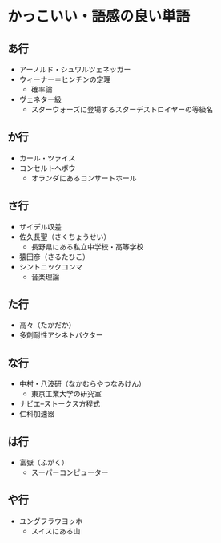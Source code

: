 # かっこいい・語感の良い単語

## あ行

* アーノルド・シュワルツェネッガー
* ウィーナー＝ヒンチンの定理
  * 確率論
* ヴェネター級
  * スターウォーズに登場するスターデストロイヤーの等級名

## か行

* カール・ツァイス
* コンセルトヘボウ
  * オランダにあるコンサートホール

## さ行

* ザイデル収差
* 佐久長聖（さくちょうせい）
  * 長野県にある私立中学校・高等学校
* 猿田彦（さるたひこ）
* シントニックコンマ
  * 音楽理論

## た行

* 高々（たかだか）
* 多剤耐性アシネトバクター

## な行

* 中村・八波研（なかむらやつなみけん）
  * 東京工業大学の研究室
* ナビエ–ストークス方程式
* 仁科加速器

## は行

* 富嶽（ふがく）
  * スーパーコンピューター

## や行

* ユングフラウヨッホ
  * スイスにある山